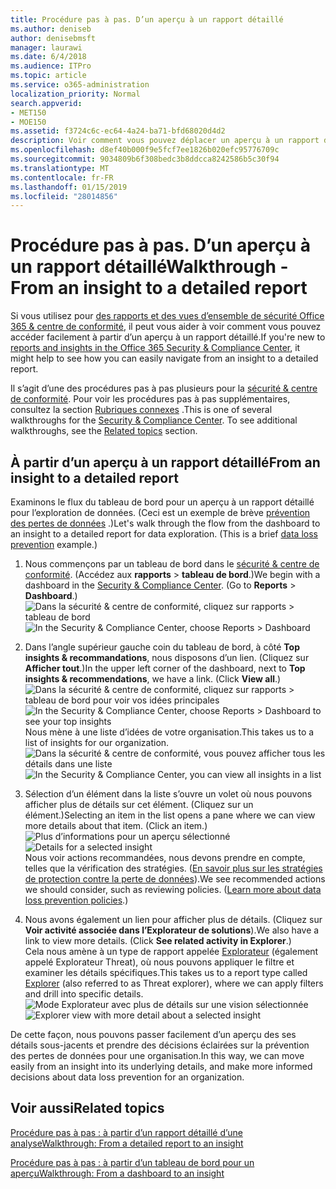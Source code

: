 ```yaml
---
title: Procédure pas à pas. D’un aperçu à un rapport détaillé
ms.author: deniseb
author: denisebmsft
manager: laurawi
ms.date: 6/4/2018
ms.audience: ITPro
ms.topic: article
ms.service: o365-administration
localization_priority: Normal
search.appverid:
- MET150
- MOE150
ms.assetid: f3724c6c-ec64-4a24-ba71-bfd68020d4d2
description: Voir comment vous pouvez déplacer un aperçu à un rapport détaillé de la sécurité &amp; centre de conformité via un exemple de prévention de perte de données.
ms.openlocfilehash: d8ef40b000f9e5fcf7ee1826b020efc95776709c
ms.sourcegitcommit: 9034809b6f308bedc3b8ddcca8242586b5c30f94
ms.translationtype: MT
ms.contentlocale: fr-FR
ms.lasthandoff: 01/15/2019
ms.locfileid: "28014856"
---
```

# <a name="walkthrough---from-an-insight-to-a-detailed-report"></a><span data-ttu-id="02fe9-103">Procédure pas à pas. D’un aperçu à un rapport détaillé</span><span class="sxs-lookup"><span data-stu-id="02fe9-103">Walkthrough - From an insight to a detailed report</span></span>

<span data-ttu-id="02fe9-104">Si vous utilisez pour [des rapports et des vues d’ensemble de sécurité Office 365 &amp; centre de conformité](reports-and-insights-in-security-and-compliance.md), il peut vous aider à voir comment vous pouvez accéder facilement à partir d’un aperçu à un rapport détaillé.</span><span class="sxs-lookup"><span data-stu-id="02fe9-104">If you're new to [reports and insights in the Office 365 Security &amp; Compliance Center](reports-and-insights-in-security-and-compliance.md), it might help to see how you can easily navigate from an insight to a detailed report.</span></span> 
  
<span data-ttu-id="02fe9-p101">Il s’agit d’une des procédures pas à pas plusieurs pour la [sécurité &amp; centre de conformité](https://protection.office.com). Pour voir les procédures pas à pas supplémentaires, consultez la section [Rubriques connexes](#related-topics) .</span><span class="sxs-lookup"><span data-stu-id="02fe9-p101">This is one of several walkthroughs for the [Security &amp; Compliance Center](https://protection.office.com). To see additional walkthroughs, see the [Related topics](#related-topics) section.</span></span> 
  
## <a name="from-an-insight-to-a-detailed-report"></a><span data-ttu-id="02fe9-107">À partir d’un aperçu à un rapport détaillé</span><span class="sxs-lookup"><span data-stu-id="02fe9-107">From an insight to a detailed report</span></span>

<span data-ttu-id="02fe9-p102">Examinons le flux du tableau de bord pour un aperçu à un rapport détaillé pour l’exploration de données. (Ceci est un exemple de brève [prévention des pertes de données](data-loss-prevention-policies.md) .)</span><span class="sxs-lookup"><span data-stu-id="02fe9-p102">Let's walk through the flow from the dashboard to an insight to a detailed report for data exploration. (This is a brief [data loss prevention](data-loss-prevention-policies.md) example.)</span></span> 
  
1. <span data-ttu-id="02fe9-p103">Nous commençons par un tableau de bord dans le [sécurité &amp; centre de conformité](https://protection.office.com). (Accédez aux **rapports** \> **tableau de bord**.)</span><span class="sxs-lookup"><span data-stu-id="02fe9-p103">We begin with a dashboard in the [Security &amp; Compliance Center](https://protection.office.com). (Go to **Reports** \> **Dashboard**.)</span></span><br/><span data-ttu-id="02fe9-112">![Dans la sécurité &amp; centre de conformité, cliquez sur rapports \> tableau de bord](media/2a668c3d-3fa3-4e37-8149-46989b33ae8c.png)</span><span class="sxs-lookup"><span data-stu-id="02fe9-112">![In the Security &amp; Compliance Center, choose Reports \> Dashboard](media/2a668c3d-3fa3-4e37-8149-46989b33ae8c.png)</span></span>
  
2. <span data-ttu-id="02fe9-p104">Dans l’angle supérieur gauche coin du tableau de bord, à côté **Top insights &amp; recommandations**, nous disposons d’un lien. (Cliquez sur **Afficher tout**.)</span><span class="sxs-lookup"><span data-stu-id="02fe9-p104">In the upper left corner of the dashboard, next to **Top insights &amp; recommendations**, we have a link. (Click **View all**.)</span></span><br/><span data-ttu-id="02fe9-115">![Dans la sécurité &amp; centre de conformité, cliquez sur rapports \> tableau de bord pour voir vos idées principales](media/9bb64e11-494f-40a4-ab3d-8d3c7789f300.png)</span><span class="sxs-lookup"><span data-stu-id="02fe9-115">![In the Security &amp; Compliance Center, choose Reports \> Dashboard to see your top insights](media/9bb64e11-494f-40a4-ab3d-8d3c7789f300.png)</span></span><br/><span data-ttu-id="02fe9-116">Nous mène à une liste d’idées de votre organisation.</span><span class="sxs-lookup"><span data-stu-id="02fe9-116">This takes us to a list of insights for our organization.</span></span><br/><span data-ttu-id="02fe9-117">![Dans la sécurité &amp; centre de conformité, vous pouvez afficher tous les détails dans une liste](media/1289af77-bf5a-444a-97a1-03d8a83f75a9.png)</span><span class="sxs-lookup"><span data-stu-id="02fe9-117">![In the Security &amp; Compliance Center, you can view all insights in a list](media/1289af77-bf5a-444a-97a1-03d8a83f75a9.png)</span></span>
  
3. <span data-ttu-id="02fe9-p105">Sélection d’un élément dans la liste s’ouvre un volet où nous pouvons afficher plus de détails sur cet élément. (Cliquez sur un élément.)</span><span class="sxs-lookup"><span data-stu-id="02fe9-p105">Selecting an item in the list opens a pane where we can view more details about that item. (Click an item.)</span></span><br/><span data-ttu-id="02fe9-120">![Plus d’informations pour un aperçu sélectionné](media/dcbb389f-23b0-4031-b789-4a49068af85a.png)</span><span class="sxs-lookup"><span data-stu-id="02fe9-120">![Details for a selected insight](media/dcbb389f-23b0-4031-b789-4a49068af85a.png)</span></span><br/><span data-ttu-id="02fe9-p106">Nous voir actions recommandées, nous devons prendre en compte, telles que la vérification des stratégies. ([En savoir plus sur les stratégies de protection contre la perte de données](data-loss-prevention-policies.md)).</span><span class="sxs-lookup"><span data-stu-id="02fe9-p106">We see recommended actions we should consider, such as reviewing policies. ([Learn more about data loss prevention policies](data-loss-prevention-policies.md).)</span></span>
    
4. <span data-ttu-id="02fe9-p107">Nous avons également un lien pour afficher plus de détails. (Cliquez sur **Voir activité associée dans l’Explorateur de solutions**).</span><span class="sxs-lookup"><span data-stu-id="02fe9-p107">We also have a link to view more details. (Click **See related activity in Explorer**.)</span></span><br/><span data-ttu-id="02fe9-125">Cela nous amène à un type de rapport appelée [Explorateur](use-explorer-in-security-and-compliance.md) (également appelé Explorateur Threat), où nous pouvons appliquer le filtre et examiner les détails spécifiques.</span><span class="sxs-lookup"><span data-stu-id="02fe9-125">This takes us to a report type called [Explorer](use-explorer-in-security-and-compliance.md) (also referred to as Threat explorer), where we can apply filters and drill into specific details.</span></span><br/><span data-ttu-id="02fe9-126">![Mode Explorateur avec plus de détails sur une vision sélectionnée](media/3ad15b15-7158-44b7-beda-013351bd868e.png)</span><span class="sxs-lookup"><span data-stu-id="02fe9-126">![Explorer view with more detail about a selected insight](media/3ad15b15-7158-44b7-beda-013351bd868e.png)</span></span>
  
<span data-ttu-id="02fe9-127">De cette façon, nous pouvons passer facilement d’un aperçu des ses détails sous-jacents et prendre des décisions éclairées sur la prévention des pertes de données pour une organisation.</span><span class="sxs-lookup"><span data-stu-id="02fe9-127">In this way, we can move easily from an insight into its underlying details, and make more informed decisions about data loss prevention for an organization.</span></span>
  
## <a name="related-topics"></a><span data-ttu-id="02fe9-128">Voir aussi</span><span class="sxs-lookup"><span data-stu-id="02fe9-128">Related topics</span></span>

[<span data-ttu-id="02fe9-129">Procédure pas à pas : à partir d’un rapport détaillé d’une analyse</span><span class="sxs-lookup"><span data-stu-id="02fe9-129">Walkthrough: From a detailed report to an insight</span></span>](from-a-detailed-report-to-an-insight.md)
  
[<span data-ttu-id="02fe9-130">Procédure pas à pas : à partir d’un tableau de bord pour un aperçu</span><span class="sxs-lookup"><span data-stu-id="02fe9-130">Walkthrough: From a dashboard to an insight</span></span>](from-a-dashboard-to-an-insight.md)
  

